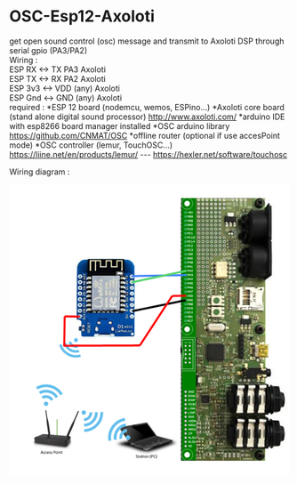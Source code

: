 # OSC-Esp12-Axoloti
get open sound control (osc) message and transmit to Axoloti DSP through serial gpio (PA3/PA2)<br />
Wiring :<br />
ESP RX <-> TX PA3 Axoloti<br />
ESP TX <-> RX PA2 Axoloti<br />
ESP 3v3 <-> VDD (any) Axoloti<br />
ESP Gnd <-> GND (any) Axoloti<br />
required :
*ESP 12 board (nodemcu, wemos, ESPino...)
*Axoloti core board (stand alone digital sound processor) http://www.axoloti.com/
*arduino IDE with esp8266 board manager installed
*OSC arduino library  https://github.com/CNMAT/OSC
*offline router (optional if use accesPoint mode)
*OSC controller (lemur, TouchOSC...) https://liine.net/en/products/lemur/ --- https://hexler.net/software/touchosc

Wiring diagram :

![alt text](https://github.com/gaeljaton/OSC-Esp12-Axoloti/blob/master/Axoloti_ESP8266.jpg)
